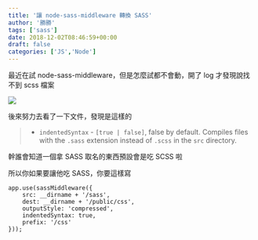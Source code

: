 ```yaml
---
title: '讓 node-sass-middleware 轉換 SASS'
author: '勝勝'
tags: ['sass'] 
date: 2018-12-02T08:46:59+00:00
draft: false
categories: ['JS','Node']
---
```


最近在試 node-sass-middleware，但是怎麼試都不會動，開了 log 才發現說找不到 scss 檔案
<!--more-->
![](https://i.imgur.com/Ipudffg.png)

後來努力去看了一下文件，發現是這樣的

> *   `indentedSyntax` - `[true | false]`, false by default. Compiles files with the `.sass` extension instead of `.scss` in the `src` directory.

幹誰會知道一個拿 SASS 取名的東西預設會是吃 SCSS 啦

所以你如果要讓他吃 SASS，你要這樣寫

```
app.use(sassMiddleware({
    src: __dirname + '/sass',
    dest: __dirname + '/public/css',
    outputStyle: 'compressed',
    indentedSyntax: true,
    prefix: '/css'
}));
```